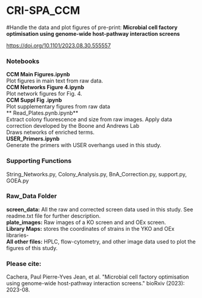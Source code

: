 # CRI-SPA_CCM
#Handle the data and plot figures of pre-print:
**Microbial cell factory optimisation using genome-wide host-pathway interaction screens** <br/>

https://doi.org/10.1101/2023.08.30.555557<br/>


### Notebooks <br/>
**CCM Main Figures.ipynb** <br/>
Plot figures in main text from raw data. <br/>
**CCM Networks Figure 4.ipynb** <br/>
Plot network figures for Fig. 4. <br/>
**CCM Suppl Fig .ipynb** <br/>
Plot supplementary figures from raw data <br/>
** Read_Plates.pynb.ipynb** <br/>
Extract colony fluorescence and size from raw images. Apply data correction developed by the Boone and Andrews Lab <br/>
Draws networks of enriched terms. <br/>
**USER_Primers.ipynb** <br/>
Generate the primers with USER overhangs used in this study.<br/>



### Supporting Functions <br/>
String_Networks.py, Colony_Analysis.py, BnA_Correction.py, support.py, GOEA.py <br/>

### Raw_Data Folder <br/>
**screen_data:** All the raw and corrected screen data used in this study. See readme.txt file for further description. <br/>
**plate_images:** Raw images of a KO screen and and OEx screen. <br/>
**Library Maps:** stores the coordinates of strains in the YKO and OEx libraries- <br/>
**All other files:** HPLC, flow-cytometry, and other image data used to plot the figures of this study.<br/>

### Please cite: <br/>

Cachera, Paul Pierre-Yves Jean, et al. "Microbial cell factory optimisation using genome-wide host-pathway interaction screens." bioRxiv (2023): 2023-08.<br/>



